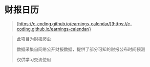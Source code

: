 # 财报日历

> [https://c-coding.github.io/earnings-calendar/](https://c-coding.github.io/earnings-calendar/)


> 此项目为财报爬虫
> 
> 数据采集自网络公开财报数据，提供了部分可知的财报公布时间预测
> 
> 仅供学习交流使用
> 
